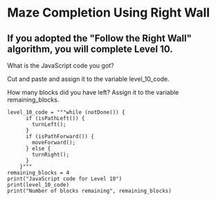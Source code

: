 # Maze Completion Using Right Wall
## If you adopted the "Follow the Right Wall" algorithm, you will complete Level 10. 
What is the JavaScript code you got? 

Cut and paste and assign it to the variable level_10_code.

How many blocks did you have left? 
Assign it to the variable remaining_blocks.



```
level_10_code = """while (notDone()) {
      if (isPathLeft()) {
        turnLeft();
      }
      if (isPathForward()) {
        moveForward();
      } else {
        turnRight();
      }
    }"""
remaining_blocks = 4
print("JavaScript code for Level 10")
print(level_10_code)
print("Number of blocks remaining", remaining_blocks)

```
